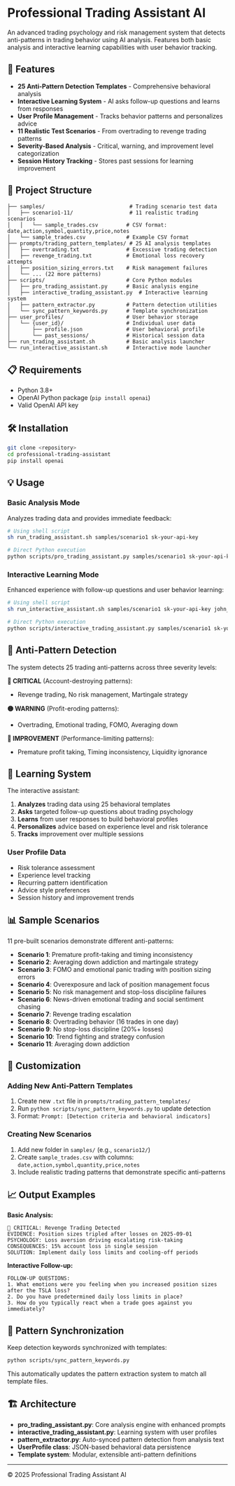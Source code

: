 # Professional Trading Assistant AI

An advanced trading psychology and risk management system that detects anti-patterns in trading behavior using AI analysis. Features both basic analysis and interactive learning capabilities with user behavior tracking.

## 🚀 Features

- **25 Anti-Pattern Detection Templates** - Comprehensive behavioral analysis
- **Interactive Learning System** - AI asks follow-up questions and learns from responses
- **User Profile Management** - Tracks behavior patterns and personalizes advice
- **11 Realistic Test Scenarios** - From overtrading to revenge trading patterns
- **Severity-Based Analysis** - Critical, warning, and improvement level categorization
- **Session History Tracking** - Stores past sessions for learning improvement

## 📁 Project Structure

```
├── samples/                           # Trading scenario test data
│   ├── scenario1-11/                  # 11 realistic trading scenarios
│   │   └── sample_trades.csv         # CSV format: date,action,symbol,quantity,price,notes
│   └── sample_trades.csv             # Example CSV format
├── prompts/trading_pattern_templates/ # 25 AI analysis templates
│   ├── overtrading.txt               # Excessive trading detection
│   ├── revenge_trading.txt           # Emotional loss recovery attempts
│   ├── position_sizing_errors.txt    # Risk management failures
│   └── ... (22 more patterns)
├── scripts/                          # Core Python modules
│   ├── pro_trading_assistant.py      # Basic analysis engine
│   ├── interactive_trading_assistant.py  # Interactive learning system
│   ├── pattern_extractor.py          # Pattern detection utilities
│   └── sync_pattern_keywords.py      # Template synchronization
├── user_profiles/                    # User behavior storage
│   └── {user_id}/                    # Individual user data
│       ├── profile.json              # User behavioral profile
│       └── past_sessions/            # Historical session data
├── run_trading_assistant.sh          # Basic analysis launcher
└── run_interactive_assistant.sh      # Interactive mode launcher
```

## 📋 Requirements

- Python 3.8+
- OpenAI Python package (`pip install openai`)
- Valid OpenAI API key

## 🛠️ Installation

```bash
git clone <repository>
cd professional-trading-assistant
pip install openai
```

## 💡 Usage

### Basic Analysis Mode
Analyzes trading data and provides immediate feedback:

```bash
# Using shell script
sh run_trading_assistant.sh samples/scenario1 sk-your-api-key

# Direct Python execution
python scripts/pro_trading_assistant.py samples/scenario1 sk-your-api-key
```

### Interactive Learning Mode
Enhanced experience with follow-up questions and user behavior learning:

```bash
# Using shell script
sh run_interactive_assistant.sh samples/scenario1 sk-your-api-key john_trader

# Direct Python execution
python scripts/interactive_trading_assistant.py samples/scenario1 sk-your-api-key john_trader
```

## 🎯 Anti-Pattern Detection

The system detects 25 trading anti-patterns across three severity levels:

**🔴 CRITICAL** (Account-destroying patterns):
- Revenge trading, No risk management, Martingale strategy

**🟡 WARNING** (Profit-eroding patterns):
- Overtrading, Emotional trading, FOMO, Averaging down

**🔵 IMPROVEMENT** (Performance-limiting patterns):
- Premature profit taking, Timing inconsistency, Liquidity ignorance

## 🧠 Learning System

The interactive assistant:

1. **Analyzes** trading data using 25 behavioral templates
2. **Asks** targeted follow-up questions about trading psychology
3. **Learns** from user responses to build behavioral profiles
4. **Personalizes** advice based on experience level and risk tolerance
5. **Tracks** improvement over multiple sessions

### User Profile Data
- Risk tolerance assessment
- Experience level tracking
- Recurring pattern identification
- Advice style preferences
- Session history and improvement trends

## 📊 Sample Scenarios

11 pre-built scenarios demonstrate different anti-patterns:

- **Scenario 1**: Premature profit-taking and timing inconsistency
- **Scenario 2**: Averaging down addiction and martingale strategy
- **Scenario 3**: FOMO and emotional panic trading with position sizing errors
- **Scenario 4**: Overexposure and lack of position management focus
- **Scenario 5**: No risk management and stop-loss discipline failures
- **Scenario 6**: News-driven emotional trading and social sentiment chasing
- **Scenario 7**: Revenge trading escalation
- **Scenario 8**: Overtrading behavior (16 trades in one day)
- **Scenario 9**: No stop-loss discipline (20%+ losses)
- **Scenario 10**: Trend fighting and strategy confusion
- **Scenario 11**: Averaging down addiction

## 🔧 Customization

### Adding New Anti-Pattern Templates
1. Create new `.txt` file in `prompts/trading_pattern_templates/`
2. Run `python scripts/sync_pattern_keywords.py` to update detection
3. Format: `Prompt: [Detection criteria and behavioral indicators]`

### Creating New Scenarios
1. Add new folder in `samples/` (e.g., `scenario12/`)
2. Create `sample_trades.csv` with columns: `date,action,symbol,quantity,price,notes`
3. Include realistic trading patterns that demonstrate specific anti-patterns

## 📈 Output Examples

**Basic Analysis:**
```
🔴 CRITICAL: Revenge Trading Detected
EVIDENCE: Position sizes tripled after losses on 2025-09-01
PSYCHOLOGY: Loss aversion driving escalating risk-taking
CONSEQUENCES: 15% account loss in single session
SOLUTION: Implement daily loss limits and cooling-off periods
```

**Interactive Follow-up:**
```
FOLLOW-UP QUESTIONS:
1. What emotions were you feeling when you increased position sizes after the TSLA loss?
2. Do you have predetermined daily loss limits in place?
3. How do you typically react when a trade goes against you immediately?
```

## 🔄 Pattern Synchronization

Keep detection keywords synchronized with templates:

```bash
python scripts/sync_pattern_keywords.py
```

This automatically updates the pattern extraction system to match all template files.

## 🏗️ Architecture

- **pro_trading_assistant.py**: Core analysis engine with enhanced prompts
- **interactive_trading_assistant.py**: Learning system with user profiles
- **pattern_extractor.py**: Auto-synced pattern detection from analysis text
- **UserProfile class**: JSON-based behavioral data persistence
- **Template system**: Modular, extensible anti-pattern definitions

---

© 2025 Professional Trading Assistant AI

